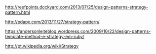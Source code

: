 http://reefpoints.dockyard.com/2013/07/25/design-patterns-strategy-pattern.html

http://edapx.com/2013/11/27/strategy-pattern/

https://andersonleiteblog.wordpress.com/2009/10/22/design-patterns-template-method-e-strategy-em-ruby/

http://pt.wikipedia.org/wiki/Strategy
